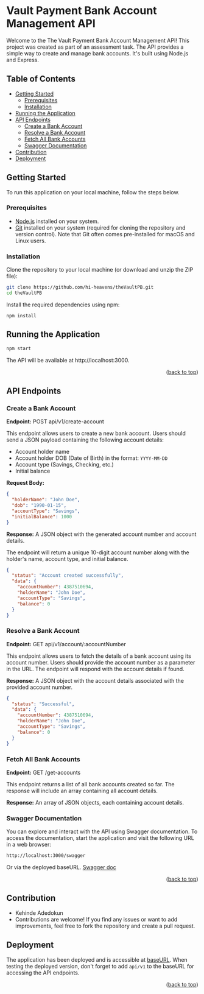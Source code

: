 # Vault Payment Bank Account Management API

Welcome to the The Vault Payment Bank Account Management API! This project was created as part of an assessment task. The API provides a simple way to create and manage bank accounts. It's built using Node.js and Express.

<p id='readme-top'></p>

## Table of Contents

- [Getting Started](#getting-started)
  - [Prerequisites](#prerequisites)
  - [Installation](#installation)
- [Running the Application](#running-the-application)
- [API Endpoints](#api-endpoints)
  - [Create a Bank Account](#create-a-bank-account)
  - [Resolve a Bank Account](#resolve-a-bank-account)
  - [Fetch All Bank Accounts](#fetch-all-bank-accounts)
  - [Swagger Documentation](#swagger-documentation)
- [Contribution](#contribution)
- [Deployment](#deployment)

## Getting Started

To run this application on your local machine, follow the steps below.

### Prerequisites

- [Node.js](https://nodejs.org/) installed on your system.
- [Git](https://git-scm.com/) installed on your system (required for cloning the repository and version control). Note that Git often comes pre-installed for macOS and Linux users.

### Installation

Clone the repository to your local machine (or download and unzip the ZIP file):

```bash
git clone https://github.com/hi-heavens/theVaultPB.git
cd theVaultPB
```

Install the required dependencies using npm:

`npm install`

## Running the Application

```bash
npm start
```

The API will be available at http://localhost:3000.

<p align="right">(<a href="#readme-top">back to top</a>)</p>

## API Endpoints

### Create a Bank Account

<p><strong>Endpoint:</strong> POST api/v1/create-account</p>
<p>This endpoint allows users to create a new bank account. Users should send a JSON payload containing the following account details:</p>

- Account holder name
- Account holder DOB (Date of Birth) in the format: `YYYY-MM-DD`
- Account type (Savings, Checking, etc.)
- Initial balance

<p><strong>Request Body:</strong></p>

```json
{
  "holderName": "John Doe",
  "dob": "1990-01-15",
  "accountType": "Savings",
  "initialBalance": 1000
}
```

<p><strong>Response:</strong> A JSON object with the generated account number and account details.</p>

<p>The endpoint will return a unique 10-digit account number along with the holder's name, account type, and initial balance.
</p>

```json
{
  "status": "Account created successfully",
  "data": {
    "accountNumber": 4387510694,
    "holderName": "John Doe",
    "accountType": "Savings",
    "balance": 0
  }
}
```

### Resolve a Bank Account

<p><strong>Endpoint:</strong> GET api/v1/account/:accountNumber</p>
<p>This endpoint allows users to fetch the details of a bank account using its account number. Users should provide the account number as a parameter in the URL. The endpoint will respond with the account details if found.
</p>
<p><strong>Response:</strong> A JSON object with the account details associated with the provided account number.</p>

```json
{
  "status": "Successful",
  "data": {
    "accountNumber": 4387510694,
    "holderName": "John Doe",
    "accountType": "Savings",
    "balance": 0
  }
}
```

### Fetch All Bank Accounts

<p><strong>Endpoint:</strong> GET /get-accounts</p>
<p>This endpoint returns a list of all bank accounts created so far. The response will include an array containing all account details.
</p>
<p><strong>Response:</strong> An array of JSON objects, each containing account details.</p>

### Swagger Documentation

<p>You can explore and interact with the API using Swagger documentation. To access the documentation, start the application and visit the following URL in a web browser:</p>

```bash
http://localhost:3000/swagger
```

Or via the deployed baseURL. [Swagger doc](https://the-vault-psb.onrender.com/swagger)

<p align="right">(<a href="#readme-top">back to top</a>)</p>

## Contribution

- Kehinde Adedokun
- Contributions are welcome! If you find any issues or want to add improvements, feel free to fork the repository and create a pull request.

## Deployment

The application has been deployed and is accessible at [baseURL](https://the-vault-psb.onrender.com/). When testing the deployed version, don't forget to add `api/v1` to the baseURL for accessing the API endpoints.

<p align="right">(<a href="#readme-top">back to top</a>)</p>
